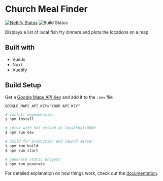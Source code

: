 # Church Meal Finder

[![Netlify Status](https://api.netlify.com/api/v1/badges/debed65f-3066-46f9-9404-2d07ebf0c28c/deploy-status)](https://app.netlify.com/sites/fishfry/deploys) 
![Build Status](https://github.com/saint-isidore-guild/church-dinner-finder/actions/workflows/ci.yml/badge.svg)

Displays a list of local fish fry dinners and plots the locations on a map.

## Built with

- VueJs
- Nuxt
- Vuetify

## Build Setup

Get a [Google Maps API Key](https://developers.google.com/maps/documentation/javascript/get-api-key) and add it to the `.env` file

```
GOOGLE_MAPS_API_KEY="YOUR API KEY"
```

```bash
# install dependencies
$ npm install

# serve with hot reload at localhost:3000
$ npm run dev

# build for production and launch server
$ npm run build
$ npm run start

# generate static project
$ npm run generate
```

For detailed explanation on how things work, check out the [documentation](https://nuxtjs.org).
